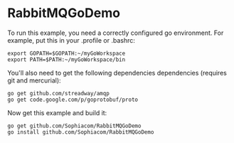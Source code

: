 RabbitMQGoDemo
==============

To run this example, you need a correctly configured go environment.
For example, put this in your .profile or .bashrc:

`export GOPATH=$GOPATH:~/myGoWorkspace`  
`export PATH=$PATH:~/myGoWorkspace/bin`  

You'll also need to get the following dependencies dependencies (requires git and mercurial):

`go get github.com/streadway/amqp`  
`go get code.google.com/p/goprotobuf/proto`  

Now get this example and build it:

`go get github.com/Sophiacom/RabbitMQGoDemo`  
`go install github.com/Sophiacom/RabbitMQGoDemo`
